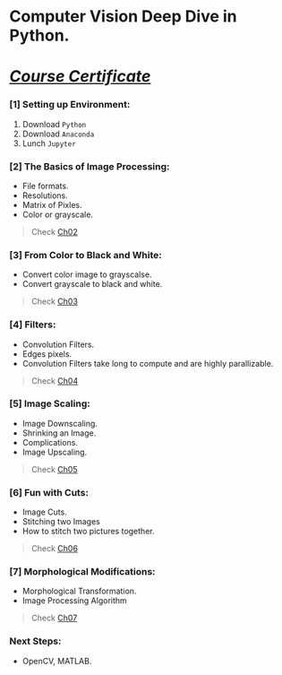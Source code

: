 # Computer Vision Deep Dive in Python.
# [*Course Certificate*](https://www.linkedin.com/learning/certificates/5b7974bdae0d0ee8d50f109ee4cf9d6be43994be9b06148f7caa249296f19af1)

### [1] Setting up Environment:
1. Download `Python`
2. Download `Anaconda`
3. Lunch `Jupyter`

### [2] The Basics of Image Processing:
- File formats.
- Resolutions.
- Matrix of Pixles.
- Color or grayscale.
> Check [Ch02](../Computer%20vision/Excersises/Ch02)

### [3] From Color to Black and White:
- Convert color image to grayscalse.
- Convert grayscale to black and white.
> Check [Ch03](../Computer%20vision/Excersises/Ch03)

### [4] Filters:
- Convolution Filters.
- Edges pixels.
- Convolution Filters take long to compute and are highly parallizable.
> Check [Ch04](../Computer%20vision/Excersises/Ch04)

### [5] Image Scaling:
- Image Downscaling.
- Shrinking an Image.
- Complications. 
- Image Upscaling. 
> Check [Ch05](../Computer%20vision/Excersises/Ch05)

### [6] Fun with Cuts:
- Image Cuts.
- Stitching two Images
- How to stitch two pictures together.
> Check [Ch06](../Computer%20vision/Excersises/Ch06)

### [7] Morphological Modifications:
- Morphological Transformation.
- Image Processing Algorithm
> Check [Ch07](../Computer%20vision/Excersises/Ch07)

### Next Steps:
- OpenCV, MATLAB. 